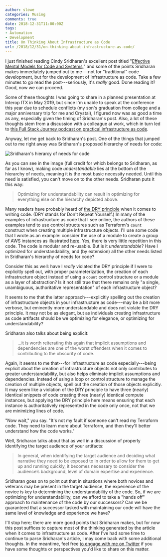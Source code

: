 ```yaml
---
author: slowe
categories: Musing
comments: true
date: 2018-12-31T11:00:00Z
tags:
- Automation
- Development
title: On Thinking About Infrastructure as Code
url: /2018/12/31/on-thinking-about-infrastructure-as-code/
---
```


I just finished reading Cindy Sridharan's excellent post titled "[Effective Mental Models for Code and Systems][link-1]," and some of the points Sridharan makes immediately jumped out to me---not for "traditional" code development, but for the development of infrastructure as code. Take a few minutes to go read the post---seriously, it's _really_ good. Done reading it? Good, now we can proceed.<!--more-->

Some of these thoughts I was going to share in a planned presentation at Interop ITX in May 2019, but since I'm unable to speak at the conference this year due to schedule conflicts (my son's graduation from college and a major anniversary trip for me and Crystal), I figured now was as good a time as any, especially given the timing of Sridharan's post. Also, a lot of these thoughts stem from a discussion with a colleague at work, which in turn led to [this Full Stack Journey podcast on practical infrastructure as code][link-2].

Anyway, let me get back to Sridharan's post. One of the things that jumped out to me right away was Sridharan's proposed hierarchy of needs for code:

![Sridharan's hierarcy of needs for code](/public/img/sridharan-hierarchy-needs.png)

As you can see in the image (full credit for which belongs to Sridharan, as far as I know), making code _understandable_ lies at the bottom of the hierarchy of needs, meaning it is the most basic necessity needed. Until this need is satisfied, you can't move on to the other needs. Sridharan puts it this way:

>Optimizing for understandability can result in optimizing for everything else on the hierarchy depicted above.

Many readers have probably heard of [the DRY principle][link-3] when it comes to writing code. (DRY stands for Don't Repeat Yourself.) In many of the examples of infrastructure as code that I see online, the authors of these examples tend to use control structures such as Terraform's `count` construct when creating multiple infrastructure objects. I'll use some code that I wrote as an example: consider the use of a module to create a group of AWS instances as illustrated [here][link-4]. Yes, there is very little repetition in this code. The code is modular and re-usable. But is it _understandable_? Have I optimized for understandability, and (by extension) all the other needs listed in Sridharan's hierarchy of needs for code?

Consider this as well: have I _really_ violated the DRY principle if I were to explicitly spell out, with proper parameterization, the creation of each infrastructure object instead of using a `count` control structure or a module as a layer of abstraction? Is it not still true that there remains only "a single, unambiguous, authoritative representation" of each infrastructure object?

It seems to me that the latter approach---explicitly spelling out the creation of infrastructure objects in your infrastructure as code---may be a bit more verbose, but eminently more understandable and does not violate the DRY principle. It may not be as elegant, but as individuals creating infrastructure as code artifacts should be we optimizing for elegance, or optimizing for understandability?

Sridharan also talks about being explicit:

>...it is worth reiterating this again that implicit assumptions and dependencies are one of the worst offenders when it comes to contributing to the obscurity of code.

Again, it seems to me that---for infrastructure as code especially---being explicit about the creation of infrastructure objects not only contributes to greater understandability, but also helps eliminate implicit assumptions and dependencies. Instead of using a loop or control structure to manage the creation of multiple objects, spell out the creation of those objects explicitly. It may seem like a violation of the DRY principle to have three (nearly) identical snippets of code creating three (nearly) identical compute instances, but applying the DRY principle here means ensuring that each instance is authoritatively represented in the code only once, not that we are minimizing lines of code.

"Now wait," you say. "It's not my fault if someone can't read my Terraform code. They need to learn more about Terraform, and then they'll better understand how the code works."

Well, Sridharan talks about that as well in a discussion of properly identifying the target audience of your artifacts:

>In general, when identifying the target audience and deciding what narrative they need to be exposed to in order to allow for them to get up and running quickly, it becomes necessary to consider the audience’s background, level of domain expertise and experience.

Sridharan goes on to point out that in situations where both novices and veterans may be present in the target audience, the experience of the novice is key to determining the understandability of the code. So, if we are optimizing for understandability, can we afford to take a "hands off" approach to maintenance of the code by our successors? Can we be guaranteed that a successor tasked with maintaining our code will have the same level of knowledge and experience we have?

I'll stop here; there are more good points that Sridharan makes, but for now this post suffices to capture most of the thinking generated by the article when it comes to infrastructure as code. After I've had some time to continue to parse Sridharan's article, I may come back with some additional thoughts. In the meantime, feel free [to engage with me on Twitter][link-99] if you have some thoughts or perspectives you'd like to share on this matter.

[link-1]: https://medium.com/@copyconstruct/effective-mental-models-for-code-and-systems-7c55918f1b3e
[link-2]: https://packetpushers.net/podcast/full-stack-journey-027-understanding-infrastructure-as-code-and-terraform-with-curt-micol/
[link-3]: https://en.wikipedia.org/wiki/Don%27t_repeat_yourself
[link-4]: https://github.com/scottslowe/learning-tools/blob/master/terraform/aws/ic-module/main.tf
[link-99]: https://twitter.com/scott_lowe
